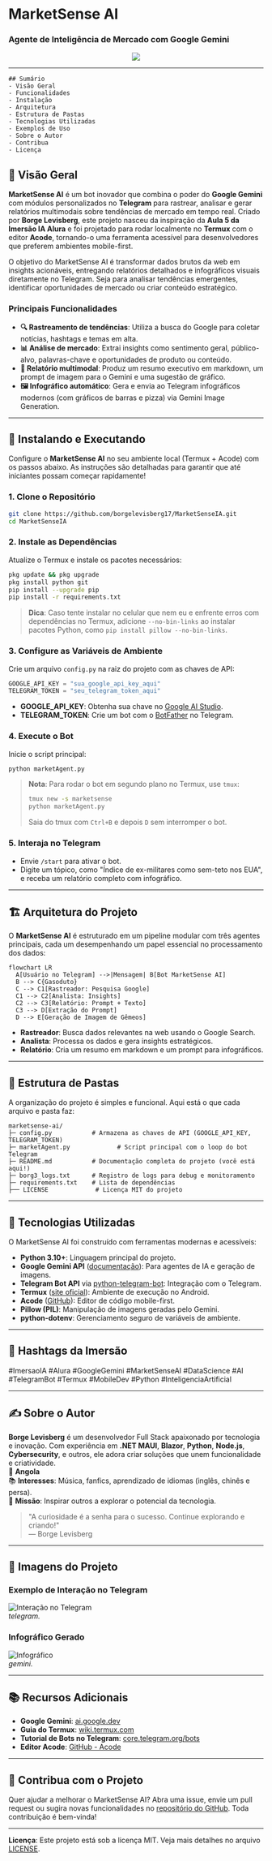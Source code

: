 
# **MarketSense AI**

### **Agente de Inteligência de Mercado com Google Gemini**

<p align="center">
  <img src="https://img.shields.io/badge/MarketSenseAI-Estratégias%20de%20Mercado%20com%20IA-7209b7?style=for-the-badge&logo=python&logoColor=white"/>
</p>


---
````
## Sumário
- Visão Geral
- Funcionalidades
- Instalação
- Arquitetura
- Estrutura de Pastas
- Tecnologias Utilizadas
- Exemplos de Uso
- Sobre o Autor
- Contribua
- Licença
````

## **📌 Visão Geral**

**MarketSense AI** é um bot inovador que combina o poder do **Google Gemini** com módulos personalizados no **Telegram** para rastrear, analisar e gerar relatórios multimodais sobre tendências de mercado em tempo real. Criado por **Borge Levisberg**, este projeto nasceu da inspiração da **Aula 5 da Imersão IA Alura** e foi projetado para rodar localmente no **Termux** com o editor **Acode**, tornando-o uma ferramenta acessível para desenvolvedores que preferem ambientes mobile-first.

O objetivo do MarketSense AI é transformar dados brutos da web em insights acionáveis, entregando relatórios detalhados e infográficos visuais diretamente no Telegram. Seja para analisar tendências emergentes, identificar oportunidades de mercado ou criar conteúdo estratégico.

### **Principais Funcionalidades**
- **🔍 Rastreamento de tendências**: Utiliza a busca do Google para coletar notícias, hashtags e temas em alta.
- **📊 Análise de mercado**: Extrai insights como sentimento geral, público-alvo, palavras-chave e oportunidades de produto ou conteúdo.
- **📝 Relatório multimodal**: Produz um resumo executivo em markdown, um prompt de imagem para o Gemini e uma sugestão de gráfico.
- **🖼️ Infográfico automático**: Gera e envia ao Telegram infográficos modernos (com gráficos de barras e pizza) via Gemini Image Generation.

---

## **🚀 Instalando e Executando**

Configure o **MarketSense AI** no seu ambiente local (Termux + Acode) com os passos abaixo. As instruções são detalhadas para garantir que até iniciantes possam começar rapidamente!

### **1. Clone o Repositório**
```bash
git clone https://github.com/borgelevisberg17/MarketSenseIA.git
cd MarketSenseIA
```

### **2. Instale as Dependências**
Atualize o Termux e instale os pacotes necessários:
```bash
pkg update && pkg upgrade
pkg install python git
pip install --upgrade pip
pip install -r requirements.txt
```

> **Dica**: Caso tente instalar no celular que nem eu e enfrente erros com dependências no Termux, adicione `--no-bin-links` ao instalar pacotes Python, como `pip install pillow --no-bin-links`.

### **3. Configure as Variáveis de Ambiente**
Crie um arquivo `config.py` na raiz do projeto com as chaves de API:
```python
GOOGLE_API_KEY = "sua_google_api_key_aqui"
TELEGRAM_TOKEN = "seu_telegram_token_aqui"
```
- **GOOGLE_API_KEY**: Obtenha sua chave no [Google AI Studio](https://aistudio.google.com/).
- **TELEGRAM_TOKEN**: Crie um bot com o [BotFather](https://t.me/BotFather) no Telegram.

### **4. Execute o Bot**
Inicie o script principal:
```bash
python marketAgent.py
```

> **Nota**: Para rodar o bot em segundo plano no Termux, use `tmux`:  
> ```bash  
> tmux new -s marketsense  
> python marketAgent.py  
> ```
> Saia do tmux com `Ctrl+B` e depois `D` sem interromper o bot.

### **5. Interaja no Telegram**
- Envie `/start` para ativar o bot.
- Digite um tópico, como "Índice de ex-militares como sem-teto nos EUA", e receba um relatório completo com infográfico.

---

## **🏗️ Arquitetura do Projeto**

O **MarketSense AI** é estruturado em um pipeline modular com três agentes principais, cada um desempenhando um papel essencial no processamento dos dados:

```mermaid
flowchart LR
  A[Usuário no Telegram] -->|Mensagem| B[Bot MarketSense AI]
  B --> C{Gasoduto}
  C --> C1[Rastreador: Pesquisa Google]
  C1 --> C2[Analista: Insights]
  C2 --> C3[Relatório: Prompt + Texto]
  C3 --> D[Extração do Prompt]
  D --> E[Geração de Imagem de Gêmeos]
```

- **Rastreador**: Busca dados relevantes na web usando o Google Search.
- **Analista**: Processa os dados e gera insights estratégicos.
- **Relatório**: Cria um resumo em markdown e um prompt para infográficos.

---

## **📁 Estrutura de Pastas**

A organização do projeto é simples e funcional. Aqui está o que cada arquivo e pasta faz:

```
marketsense-ai/
├─ config.py           # Armazena as chaves de API (GOOGLE_API_KEY, TELEGRAM_TOKEN)
├─ marketAgent.py             # Script principal com o loop do bot Telegram
├─ README.md           # Documentação completa do projeto (você está aqui!)
├─ borg3_logs.txt      # Registro de logs para debug e monitoramento
├─ requirements.txt    # Lista de dependências 
├── LICENSE             # Licença MIT do projeto
```

---

## **🔧 Tecnologias Utilizadas**

O MarketSense AI foi construído com ferramentas modernas e acessíveis:

- **Python 3.10+**: Linguagem principal do projeto.
- **Google Gemini API** ([documentação](https://ai.google.dev/docs)): Para agentes de IA e geração de imagens.
- **Telegram Bot API** via [python-telegram-bot](https://python-telegram-bot.org/): Integração com o Telegram.
- **Termux** ([site oficial](https://termux.com/)): Ambiente de execução no Android.
- **Acode** ([GitHub](https://github.com/deadlyjack/Acode)): Editor de código mobile-first.
- **Pillow (PIL)**: Manipulação de imagens geradas pelo Gemini.
- **python-dotenv**: Gerenciamento seguro de variáveis de ambiente.

---

## **🎯 Hashtags da Imersão**

#ImersaoIA #Alura #GoogleGemini #MarketSenseAI #DataScience #AI #TelegramBot #Termux #MobileDev #Python #InteligenciaArtificial

---

## **✍️ Sobre o Autor**

**Borge Levisberg** é um desenvolvedor Full Stack apaixonado por tecnologia e inovação. Com experiência em **.NET MAUI**, **Blazor**, **Python**, **Node.js**, **Cybersecurity**, e outros, ele adora criar soluções que unem funcionalidade e criatividade.  
📍 **Angola**  
📚 **Interesses**: Música, fanfics, aprendizado de idiomas (inglês, chinês e persa).  
🚀 **Missão**: Inspirar outros a explorar o potencial da tecnologia.

> "A curiosidade é a senha para o sucesso. Continue explorando e criando!"  
> — Borge Levisberg

---

## **📸 Imagens do Projeto**

### **Exemplo de Interação no Telegram**
![Interação no Telegram](assets/print1.png)  
*telegram.*

### **Infográfico Gerado**
![Infográfico](assets/print2.png)  
*gemini.*

---

## **📚 Recursos Adicionais**

- **Google Gemini**: [ai.google.dev](https://ai.google.dev/)
- **Guia do Termux**: [wiki.termux.com](https://wiki.termux.com/)
- **Tutorial de Bots no Telegram**: [core.telegram.org/bots](https://core.telegram.org/bots)
- **Editor Acode**: [GitHub - Acode](https://github.com/deadlyjack/Acode)

---

## **🤝 Contribua com o Projeto**

Quer ajudar a melhorar o MarketSense AI? Abra uma issue, envie um pull request ou sugira novas funcionalidades no [repositório do GitHub](https://github.com/borgelevisberg17/MarketSenseIA). Toda contribuição é bem-vinda!

---

**Licença**: Este projeto está sob a licença MIT. Veja mais detalhes no arquivo [LICENSE](LICENSE).


